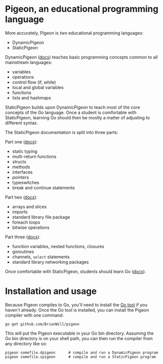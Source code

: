 # Pigeon, an educational programming language

More accurately, Pigeon is *two* educational programming languages:

- DynamicPigeon
- StaticPigeon

DynamicPigeon ([docs](dynamic-pigeon.md)) teaches basic programming concepts common to all mainstream languages:

- variables
- operations
- control flow (if, while)
- local and global variables
- functions
- lists and hashmaps

StaticPigeon builds upon DynamicPigeon to teach most of the core concepts of the Go language. Once a student is comfortable with StaticPigeon, learning Go should then be mostly a matter of adjusting to different syntax.

The StaticPigeon documentation is split into three parts:

Part one ([docs](static-pigeon-tier-1.md)):

- static typing
- multi-return functions
- structs
- methods
- interfaces
- pointers
- typeswitches
- break and continue statements

Part two ([docs](static-pigeon-tier-2.md)):

- arrays and slices
- imports
- standard library file package
- foreach loops
- bitwise operations

Part three ([docs](static-pigeon-tier-3.md)):

- function variables, nested functions, closures
- goroutines
- channels, `select` statements
- standard library networking packages

Once comfortable with StaticPigeon, students should learn Go ([docs](go-lang.md)).

# Installation and usage

Because Pigeon compiles to Go, you'll need to install the [Go tool](https://golang.org/doc/install) if you haven't already. Once the Go tool is installed, you can install the Pigeon compiler with one command:

```
go get github.com/BrianWill/pigeon
```

This will put the Pigeon executable in your Go bin directory. Assuming the Go bin directory is on your shell path, you can then run the compiler from any directory like so:

```
pigeon somefile.dpigeon      # compile and run a DynamicPigeon program
pigeon somefile.spigeon      # compile and run a StaticPigeon program
```
